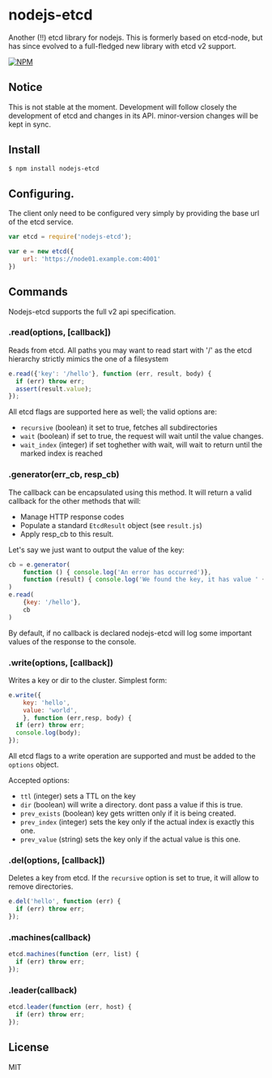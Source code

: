 # nodejs-etcd

Another (!!) etcd library for nodejs. This is formerly based on etcd-node, but has since evolved to a full-fledged new library with etcd v2 support.

[![NPM](https://nodei.co/npm/nodejs-etcd.png)](https://nodei.co/npm/nodejs-etcd/)

## Notice

This is not stable at the moment. Development will follow closely the development of etcd and changes in its API. minor-version changes will be kept in sync.

## Install

```sh
$ npm install nodejs-etcd
```

## Configuring.

The client only need to be configured very simply by providing the base url of the etcd service.


```js
var etcd = require('nodejs-etcd');

var e = new etcd({
    url: 'https://node01.example.com:4001'
})
```


## Commands

Nodejs-etcd supports the full v2 api specification.

### .read(options, [callback])

Reads from etcd. All paths you may want to read start with '/' as the etcd hierarchy strictly mimics the one of a filesystem

```js
e.read({'key': '/hello'}, function (err, result, body) {
  if (err) throw err;
  assert(result.value);
});
```

All etcd flags are supported here as well; the valid options are:

- `recursive` (boolean) it set to true, fetches all subdirectories
- `wait` (boolean) if set to true, the request will wait until the value changes.
- `wait_index` (integer) if set toghether with wait, will wait to return until the marked index is reached


### .generator(err_cb, resp_cb)

The callback can be encapsulated using this method. It will return a valid callback for the other methods that will:

- Manage HTTP response codes
- Populate a standard `EtcdResult` object (see `result.js`)
- Apply resp_cb to this result.

Let's say we just want to output the value of the key:

```js
cb = e.generator(
    function () { console.log('An error has occurred')},
    function (result) { console.log('We found the key, it has value ' + result.value)}
)
e.read(
    {key: '/hello'},
    cb
)
```
By default, if no callback is declared nodejs-etcd will log some important values of the response to the console.


### .write(options, [callback])

Writes a key or dir to the cluster. Simplest form:

```js
e.write({
    key: 'hello',
    value: 'world',
    }, function (err,resp, body) {
  if (err) throw err;
  console.log(body);
});
```

All etcd flags to a write operation are supported and must be added to the `options` object.

Accepted options:

- `ttl` (integer) sets a TTL on the key
- `dir` (boolean) will write a directory. dont pass a value if this is true.
- `prev_exists` (boolean) key gets written only if it is being created.
- `prev_index` (integer) sets the key only if the actual index is exactly this one.
- `prev_value` (string) sets the key only if the actual value is this one.

### .del(options, [callback])

Deletes a key from etcd. If the `recursive` option is set to true, it will allow to remove directories.

```js
e.del('hello', function (err) {
  if (err) throw err;
});
```


### .machines(callback)

```js
etcd.machines(function (err, list) {
  if (err) throw err;
});
```

### .leader(callback)

```js
etcd.leader(function (err, host) {
  if (err) throw err;
});
```

## License

MIT

